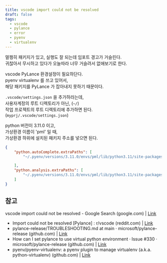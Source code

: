 ```yaml
---
title: vscode import could not be resolved
draft: false
tags:
  - vscode
  - pylance
  - error
  - pyenv
  - virtualenv
---
```


멀쩡히 패키지가 있고, 실행도 잘 되는데 임포트 경고가 거슬린다.  
귀찮아서 무시하고 있다가 오늘따라 너무 거슬려서 없애보기로 한다.  

vscode PyLance 환경설정이 필요하단다.  
pyenv virtualenv 를 쓰고 있어서,  
해당 패키지를 PyLance 가 잡아내지 못하기 때문이다.  

`.vscode/settings.json` 을 추가하라는데,  
사용자계정의 루트 디렉토리가 아닌, (`~/`)  
작업 프로젝트의 루트 디렉토리에 추가하면 된다.  
(`myprj/.vscode/settings.json`)  

python 버전이 3.11.0 이고,  
가상환경 이름이 'pml' 일 때,  
가상환경 하위에 설치된 패키지 주소를 넣으면 된다.  

```json
{
	"python.autoComplete.extraPaths": [
		"~/.pyenv/versions/3.11.0/envs/pml/lib/python3.11/site-packages",

	],
	"python.analysis.extraPaths": [
		"~/.pyenv/versions/3.11.0/envs/pml/lib/python3.11/site-packages"
	]
}
```
 
## 참고 

vscode import could not be resolved - Google Search (google.com) | [Link](https://www.google.com/search?q=vscode+import+could+not+be+resolved&oq=vscode+Import+&sourceid=chrome&ie=UTF-8) 
- Import could not be resolved [Pylance] : r/vscode (reddit.com) | [Link](https://www.reddit.com/r/vscode/comments/o67qm5/import_could_not_be_resolved_pylance/) 
- pylance-release/TROUBLESHOOTING.md at main · microsoft/pylance-release (github.com) | [Link](https://github.com/microsoft/pylance-release/blob/main/TROUBLESHOOTING.md#unresolved-import-warnings) 
- How can I set pylance to use virtual python environment · Issue #330 · microsoft/pylance-release (github.com) | [Link](https://github.com/microsoft/pylance-release/issues/330) 
- pyenv/pyenv-virtualenv: a pyenv plugin to manage virtualenv (a.k.a. python-virtualenv) (github.com) | [Link](https://github.com/pyenv/pyenv-virtualenv?tab=readme-ov-file#usage) 
